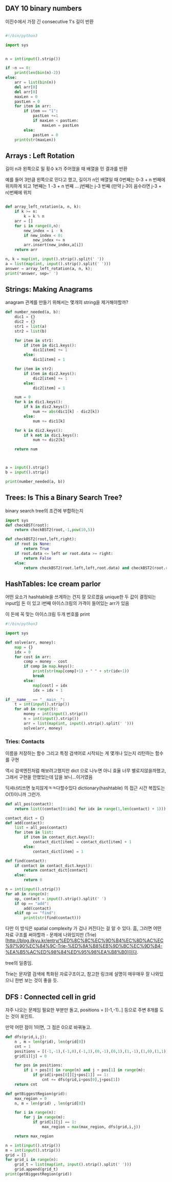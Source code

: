 ## DAY 10 binary numbers
이진수에서 가장 긴 consecutive 1's 길이 반환


```python

#!/bin/python3

import sys


n = int(input().strip())

if ~n == 0:
    print(len(bin(n)-2))
else:
    arr = list(bin(n))
    del arr[0]
    del arr[0]
    maxLen = 0
    pastLen = 0
    for item in arr:
        if item == "1":
            pastLen +=1
            if maxLen < pastLen:
                maxLen = pastLen
        else:
            pastLen = 0
    print(str(maxLen))

```


## Arrays : Left Rotation

길이 n과 왼쪽으로 밀 횟수 k가 주어졌을 때
배열을 민 결과를 반환

예를 들어 3만큼 왼쪽으로 민다고 했고, 길이가 n인 배열일 때
0번째는 0-3 + n 번째에 위치하게 되고
1번째는 1 -3 + n 번째
...
j번째는 j-3 번째 (만약 j-3이 음수라면 j-3 + n)번째에 위치

```python

def array_left_rotation(a, n, k):
    if k >= n:
        k = k % n
    arr = []
    for i in range(0,n):
        new_index = i - k
        if new_index < 0:
            new_index += n
        arr.insert(new_index,a[i])
    return arr

n, k = map(int, input().strip().split(' '))
a = list(map(int, input().strip().split(' ')))
answer = array_left_rotation(a, n, k);
print(*answer, sep=' ')

```


## Strings: Making Anagrams

anagram 관계를 만들기 위해서는
몇개의 string을 제거해야할까?

```python
def number_needed(a, b):
    dic1 = {}
    dic2 = {}
    str1 = list(a)
    str2 = list(b)

    for item in str1:
        if item in dic1.keys():
            dic1[item] += 1
        else:
            dic1[item] = 1

    for item in str2:
        if item in dic2.keys():
            dic2[item] += 1
        else:
            dic2[item] = 1

    num = 0
    for k in dic1.keys():
        if k in dic2.keys():
            num += abs(dic1[k] - dic2[k])
        else:
            num += dic1[k]

    for k in dic2.keys():
        if k not in dic1.keys():
            num += dic2[k]

    return num



a = input().strip()
b = input().strip()

print(number_needed(a, b))

```


## Trees: Is This a Binary Search Tree?
binary search tree의 조건에 부합하는지


```python
import sys
def checkBST(root):
    return checkBST2(root,-1,pow(10,5))

def checkBST2(root,left,right):
    if root is None:
        return True
    if root.data <= left or root.data >= right:
        return False
    else:
        return checkBST2(root.left,left,root.data) and checkBST2(root.right,root.data,right)

```

## HashTables: Ice cream parlor

어떤 요소가 hashtable을 쓰게하는 건지 잘 모르겠음
unique한 두 값이 결정되는 input임
돈 이 있고
i번째 아이스크림의 가격이 들어있는 arr가 있음

이 돈에 꼭 맞는 아이스크림 두개 번호를 print
```python
#!/bin/python3

import sys

def solve(arr, money):
    map = {}
    idx = 0
    for cost in arr:
        comp = money - cost
        if comp in map.keys():
            print(str(map[comp]+1) + " " + str(idx+1))
            break
        else:
            map[cost] = idx
            idx = idx + 1

if __name__ == "__main__":
    t = int(input().strip())
    for a0 in range(t):
        money = int(input().strip())
        n = int(input().strip())
        arr = list(map(int, input().strip().split(' ')))
        solve(arr, money)

```

### Tries: Contacts

이름을 저장하는 함수
그리고 특정 검색어로 시작되는 게 몇개나 있는지 리턴하는 함수를 구현

역시 검색엔진처럼 해보려고했지만
dict 으로 나누면 아니 효율 너무 별로지않을까했고, 그래서 구현을 안했었는데
답을 보니...이거였음

딕셔너리쓰면 늦지않게ㅋㅋ다할수있다 dictionary(hashtable) 의 접근 시간 복잡도는 O(1)이니까 그런가.


```python
def all_pos(contact):
    return list((contact[0:idx] for idx in range(1,len(contact) + 1)))

contact_dict = {}
def add(contact):
    list = all_pos(contact)
    for item in list:
        if item in contact_dict.keys():
            contact_dict[item] = contact_dict[item] + 1
        else:
            contact_dict[item] = 1

def find(contact):
    if contact in contact_dict.keys():
        return contact_dict[contact]
    else:
        return 0

n = int(input().strip())
for a0 in range(n):
    op, contact = input().strip().split(' ')
    if op == "add":
        add(contact)
    elif op == "find":
        print(str(find(contact)))

```

다만 이 방식은 spatial complexity 가 겁나 커진다는 걸 알 수 있다.
흠, 그러면 어떤 자료 구조를 써야할까 -
문제에 나와있지만 (Trie)[http://blog.ilkyu.kr/entry/%ED%8C%8C%EC%9D%B4%EC%8D%AC%EC%97%90%EC%84%9C-Trie-%ED%8A%B8%EB%9D%BC%EC%9D%B4-%EA%B5%AC%ED%98%84%ED%95%98%EA%B8%B0]이다.

tree의 일종임.

Trie는 문자열 검색에 특화된 자료구조이고, 참고한 링크에 설명이 매우매우 잘 나와있으니 한번 보는 것이 좋을 듯.


## DFS : Connected cell in grid

자주 나오는 문제임
필요한 부분만 돌고,
positions = [(-1,-1)..]
등으로 주변 8개를 도는 것이 포인트.

만약 어떤 점이 1이면, 그 점은 0으로 바꿔놓고.

```python
def dfs(grid,i,j):
    n , m = len(grid), len(grid[0])
    cnt = 1
    positions = [(-1,-1),(-1,0),(-1,1),(0,-1),(0,1),(1,-1),(1,0),(1,1)]
    grid[i][j] = 0

    for pos in positions:
        if i + pos[0] in range(n) and j + pos[1] in range(m):
            if grid[i+pos[0]][j+pos[1]] == 1:
                cnt += dfs(grid,i+pos[0],j+pos[1])
    return cnt

def getBiggestRegion(grid):
    max_region = 0
    n, m = len(grid) , len(grid[0])

    for i in range(n):
        for j in range(m):
            if grid[i][j] == 1:
                max_region = max(max_region, dfs(grid,i,j))

    return max_region

n = int(input().strip())
m = int(input().strip())
grid = []
for grid_i in range(n):
    grid_t = list(map(int, input().strip().split(' ')))
    grid.append(grid_t)
print(getBiggestRegion(grid))

```
